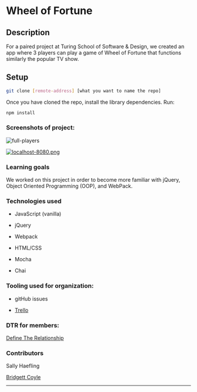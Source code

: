 # Wheel of Fortune

## Description

For a paired project at Turing School of Software & Design, we created an app where 3 players can play a game of Wheel of Fortune that functions similarly the popular TV show. 

## Setup

```bash
git clone [remote-address] [what you want to name the repo]
```

Once you have cloned the repo, install the library dependencies. Run:

```bash
npm install
```

### Screenshots of project:

![full-players](https://user-images.githubusercontent.com/40863560/55130036-0565d680-50df-11e9-8f43-933ccc512298.png)


[![localhost-8080.png](https://i.postimg.cc/Wbr9VCy0/localhost-8080.png)](https://postimg.cc/tYqdtSpg)

### Learning goals

We worked on this project in order to become more familiar with jQuery, Object Oriented Programming (OOP), and WebPack.

### Technologies used

* JavaScript (vanilla)

* jQuery

* Webpack

* HTML/CSS

* Mocha

* Chai

### Tooling used for organization:

* gitHub issues

* [Trello](https://trello.com/b/uY6S7F4R/bridgett-sally-wheel-of-fortune)

### DTR for members:

[Define The Relationship](https://gist.github.com/SallyHaefling/9f2699192a5c1d000665034a2f093c95)

### Contributors

Sally Haefling

[Bridgett Coyle](https://github.com/B-Coyle)

---

